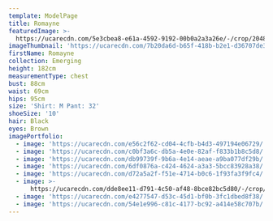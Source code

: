 ```yaml
---
template: ModelPage
title: Romayne
featuredImage: >-
  https://ucarecdn.com/5e3cbea8-e61a-4592-9192-00b0a2a3a26e/-/crop/2048x1176/0,0/-/preview/
imageThumbnail: 'https://ucarecdn.com/7b20da6d-b65f-418b-b2e1-d36707de34f4/'
firstName: Romayne
collection: Emerging
height: 182cm
measurementType: chest
bust: 88cm
waist: 69cm
hips: 95cm
size: 'Shirt: M Pant: 32'
shoeSize: '10'
hair: Black
eyes: Brown
imagePortfolio:
  - image: 'https://ucarecdn.com/e56c2f62-cd04-4cfb-b4d3-497194e06729/'
  - image: 'https://ucarecdn.com/c0bf3a6c-db5a-4e0e-82af-f833b1b8c5d8/'
  - image: 'https://ucarecdn.com/db99739f-9b6a-4e14-aeae-a9ba077df29b/'
  - image: 'https://ucarecdn.com/6df0876a-c424-4624-a3a3-5bcc83928a38/'
  - image: 'https://ucarecdn.com/d72a5a2f-f51e-4714-b0c6-1f93fa3f9fc4/'
  - image: >-
      https://ucarecdn.com/dde8ee11-d791-4c50-af48-8bce82bc5d80/-/crop/1141x1461/0,14/-/preview/
  - image: 'https://ucarecdn.com/e4277547-d53c-45d1-bf0b-3fc1dbed8f38/'
  - image: 'https://ucarecdn.com/54e1e996-c81c-4177-bc92-a414e58c707b/'
---
```


